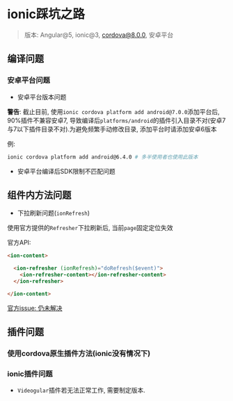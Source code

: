 # ionic踩坑之路

> 版本: Angular@5, ionic@3, cordova@8.0.0, 安卓平台

## 编译问题

### 安卓平台问题

- 安卓平台版本问题

**警告**: 截止目前, 使用`ionic cordova platform add android@7.0.0`添加平台后, 90%插件不兼容安卓7, 导致编译后`platforms/android`的插件引入目录不对(安卓7与7以下插件目录不对).为避免频繁手动修改目录, 添加平台时请添加安卓6版本

例:

```zsh
ionic cordova platform add android@6.4.0 # 多半使用者也使用此版本
```

- 安卓平台编译后SDK限制不匹配问题

## 组件内方法问题

- 下拉刷新问题(`ionRefresh`)

使用官方提供的`Refresher`下拉刷新后, 当前`page`固定定位失效

官方API:

```HTML
<ion-content>

  <ion-refresher (ionRefresh)="doRefresh($event)">
    <ion-refresher-content></ion-refresher-content>
  </ion-refresher>

</ion-content>
```

[官方issue: 仍未解决](https://github.com/ionic-team/ionic/issues/13237)


## 插件问题

### 使用cordova原生插件方法(ionic没有情况下)

### ionic插件问题

- `Videogular`插件若无法正常工作, 需要制定版本.
